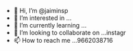 - 👋 Hi, I’m @jaiminsp
- 👀 I’m interested in ...
- 🌱 I’m currently learning ...
- 💞️ I’m looking to collaborate on ...instagr
- 📫 How to reach me ...9662038716

<!---
jaiminsp/jaiminsp is a ✨ special ✨ repository because its `README.md` (this file) appears on your GitHub profile.
You can click the Preview link to take a look at your changes.
--->
